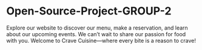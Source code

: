 # Open-Source-Project-GROUP-2
Explore our website to discover our menu, make a reservation, and learn about our upcoming events. We can’t wait to share our passion for food with you. Welcome to Crave Cuisine—where every bite is a reason to crave!
